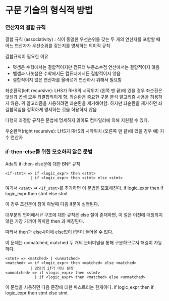 # 구문 기술의 형식적 방법

### 연산자의 결합 규칙

결합 규칙 (associativity) :  식이 동일한 우선순위를 갖는 두 개의 연산자를 포함할 때 어느 연산자가 우선순위를 갖는지를 명세하는 의미적 규칙

결함규칙이 필요한 이유
- 덧샘은 수학에서는 결합적이지만 컴퓨터 부동소수점 연산에서는 결합적이지 않음
- 뺄셈과 나눗샘은 수학에서든 컴퓨터에서든 결합적이지 않음
- 결합적이지 않은 연산자를 올바르게 연산하시 위해서 필요함

좌순환적(left recursive): LHS가 RHS의 시작위치 (왼쪽 맨 끝)에 있을 경우
좌순환은 덧셈과 곱셈 모두 좌결합적이게 함.
좌순환은 중요한 구문 분석 알고리즘 사용을 허용하지 않음.
위 알고리즘을 사용하려면 좌순환을 제거해야함.
하지만 좌순환을 제거하면 좌결합적임을 정확하게 명세하는 것을 허용하지 않음

다행히 좌결합 규칙은 문법에 명세하지 않아도 컴파일러에 의해 지원될 수 있다.

우순환적(right recursive): LHS가 RHS의 시작위치 (오른쪽 맨 끝)에 있을 경우 예) 지수 연산자

### if-then-else를 위한 모호하지 않은 문법

Ada의 if-then-else문에 대한 BNF 규칙
```
<if-stmt> => if <logic_expr> then <stmt>
           | if <logic_expr> then <stmt> else <stmt>
```
여기서 `<stmt>` => `<if_stmt>`를 추가하면 이 문법은 모호해진다.
if logic_expr then if logic_expr then stmt else stmt

이 경우 조건문이 참이 아닐때 다음 if문이 실행된다.

대부분의 언어에서 if 구조에 대한 규칙은 else 절이 존재하면,
이 절은 이전에 매칭되지 않은 가장 가까이 위치한 then 과 매칭된다.

따라서 then과 else사이에 else없이 if문이 들어올 수 없다.

이 문제는 unmatched, matched 두 개의 논터미널을 통해 구분하므로서 해결이 가능하다.

```
<stmt> => <matched> | <unmatched>
<matched> => if <logic_expr> then <matched> else <matched>
           | 임의의 if가 아닌 문장
<unmatched> => if <logic_expr> then <stmt>
             | if <logic_expr> then <matched> else <unmatched>
```
이 문법을 사용하면 다음 문장에 대한 파스트리는 한개이다.
if logic_expr then if logic_expr then stmt else stmt
